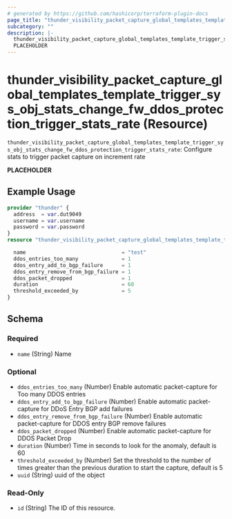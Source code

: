 ```yaml
---
# generated by https://github.com/hashicorp/terraform-plugin-docs
page_title: "thunder_visibility_packet_capture_global_templates_template_trigger_sys_obj_stats_change_fw_ddos_protection_trigger_stats_rate Resource - terraform-provider-thunder"
subcategory: ""
description: |-
  thunder_visibility_packet_capture_global_templates_template_trigger_sys_obj_stats_change_fw_ddos_protection_trigger_stats_rate: Configure stats to trigger packet capture on increment rate
  PLACEHOLDER
---
```


# thunder_visibility_packet_capture_global_templates_template_trigger_sys_obj_stats_change_fw_ddos_protection_trigger_stats_rate (Resource)

`thunder_visibility_packet_capture_global_templates_template_trigger_sys_obj_stats_change_fw_ddos_protection_trigger_stats_rate`: Configure stats to trigger packet capture on increment rate

__PLACEHOLDER__

## Example Usage

```terraform
provider "thunder" {
  address  = var.dut9049
  username = var.username
  password = var.password
}
resource "thunder_visibility_packet_capture_global_templates_template_trigger_sys_obj_stats_change_fw_ddos_protection_trigger_stats_rate" "thunder_visibility_packet_capture_global_templates_template_trigger_sys_obj_stats_change_fw_ddos_protection_trigger_stats_rate" {

  name                               = "test"
  ddos_entries_too_many              = 1
  ddos_entry_add_to_bgp_failure      = 1
  ddos_entry_remove_from_bgp_failure = 1
  ddos_packet_dropped                = 1
  duration                           = 60
  threshold_exceeded_by              = 5
}
```

<!-- schema generated by tfplugindocs -->
## Schema

### Required

- `name` (String) Name

### Optional

- `ddos_entries_too_many` (Number) Enable automatic packet-capture for Too many DDOS entries
- `ddos_entry_add_to_bgp_failure` (Number) Enable automatic packet-capture for DDoS Entry BGP add failures
- `ddos_entry_remove_from_bgp_failure` (Number) Enable automatic packet-capture for DDOS entry BGP remove failures
- `ddos_packet_dropped` (Number) Enable automatic packet-capture for DDOS Packet Drop
- `duration` (Number) Time in seconds to look for the anomaly, default is 60
- `threshold_exceeded_by` (Number) Set the threshold to the number of times greater than the previous duration to start the capture, default is 5
- `uuid` (String) uuid of the object

### Read-Only

- `id` (String) The ID of this resource.


